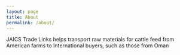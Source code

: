 ```yaml
---
layout: page
title: About
permalink: /about/
---
```

JAICS Trade Links helps transport raw materials for cattle feed from American farms to International buyers, such as those from Oman
